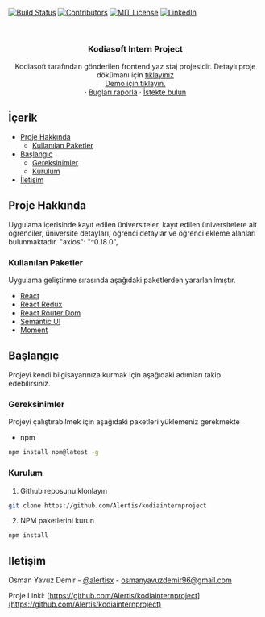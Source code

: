 

<!-- PROJECT SHIELDS -->
[![Build Status][build-shield]]()
[![Contributors][contributors-shield]]()
[![MIT License][license-shield]][license-url]
[![LinkedIn][linkedin-shield]][linkedin-url]



<!-- PROJECT LOGO -->
<br />
<p align="center">
  <a href="https://github.com/Alertis/kodiainternproject">
    <h3></h3>
  </a>

  <h3 align="center">Kodiasoft Intern Project</h3>

  <p align="center">
    Kodiasoft tarafından gönderilen frontend yaz staj projesidir. Detaylı proje dökümanı için <a href="https://gitlab.com/kodiasoft/intern/2019/wikis/FrontEnd"> tıklayınız </a> 
    <br />
    <a href="https://laughing-cori-7a6aa2.netlify.com/"> Demo için tıklayın.</a>
    <br />
    ·
    <a href="https://github.com/Alertis/kodiainternproject/issues">Bugları raporla</a>
    ·
    <a href="https://github.com/Alertis/kodiainternproject/issues">İstekte bulun</a>
  </p>
</p>



<!-- TABLE OF CONTENTS -->
## İçerik

* [Proje Hakkında](#proje-hakkında)
  * [Kullanılan Paketler](#kullanılan-paketler)
* [Başlangıç](#başlangıç)
  * [Gereksinimler](#gereksinimler)
  * [Kurulum](#kurulum)
* [İletişim](#iletişim)



<!-- ABOUT THE PROJECT -->
## Proje Hakkında

Uygulama içerisinde kayıt edilen üniversiteler, kayıt edilen üniversitelere ait öğrenciler, üniversite detayları, öğrenci detaylar ve öğrenci ekleme alanları bulunmaktadır. 
"axios": "^0.18.0",

### Kullanılan Paketler
Uygulama geliştirme sırasında aşağıdaki paketlerden yararlanılmıştır.
* [React](https://reactjs.org/)
* [React Redux](https://redux.js.org/basics/usage-with-react)
* [React Router Dom](https://www.npmjs.com/package/react-router-dom)
* [Semantic UI](https://react.semantic-ui.com/)
* [Moment](https://www.npmjs.com/package/moment)



<!-- GETTING STARTED -->
## Başlangıç

Projeyi kendi bilgisayarınıza kurmak için aşağıdaki adımları takip edebilirsiniz.

### Gereksinimler

Projeyi çalıştırabilmek için aşağıdaki paketleri yüklemeniz gerekmekte
* npm
```sh
npm install npm@latest -g
```


### Kurulum

1. Github reposunu klonlayın
```sh
git clone https://github.com/Alertis/kodiainternproject
```
2. NPM paketlerini kurun
```sh
npm install
```


<!-- CONTACT -->
## Iletişim

Osman Yavuz Demir - [@alertisx](https://twitter.com/Alertisx) - osmanyavuzdemir96@gmail.com

Proje Linki: [https://github.com/Alertis/kodiainternproject](https://github.com/Alertis/kodiainternproject)








<!-- MARKDOWN LINKS & IMAGES -->
[build-shield]: https://img.shields.io/badge/build-passing-brightgreen.svg?style=flat-square
[contributors-shield]: https://img.shields.io/badge/contributors-1-orange.svg?style=flat-square
[license-shield]: https://img.shields.io/badge/license-MIT-blue.svg?style=flat-square
[license-url]: https://choosealicense.com/licenses/mit
[linkedin-shield]: https://img.shields.io/badge/-LinkedIn-black.svg?style=flat-square&logo=linkedin&colorB=555
[linkedin-url]: https://www.linkedin.com/in/osmanyavuzdemir/